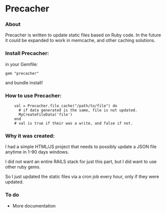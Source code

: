 # Precacher

### About

Precacher is written to update static files based on Ruby code.
In the future it could be expanded to work in memcache, and other caching solutions.

### Install Precacher:

in your Gemfile:

    gem "precacher"

and bundle install!

### How to use Precacher:

        val = Precacher.file_cache("/path/to/file") do
          # if data generated is the same, file is not updated.
          MyCreateFileData('file')
        end
        # val is true if their was a write, and false if not.

### Why it was created:

I had a simple HTML/JS project that needs to possibly update a JSON file anytime in 1-90 days windows.

I did not want an entire RAILS stack for just this part, but I did want to use other ruby gems.

So I just updated the static files via a cron job every hour, only if they were updated.

### To do

* More documentation
